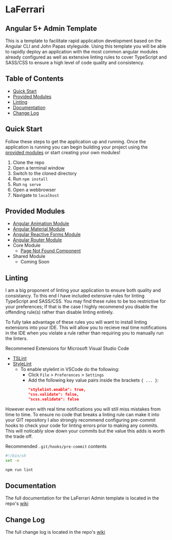 # LaFerrari

## Angular 5+ Admin Template

This is a template to facilitate rapid application development based on the Angular CLI and John Papas styleguide. Using this template you will be able to rapidly deploy an application with the most common angular modules already configured as well as extensive linting rules to cover TypeScript and SASS/CSS to ensure a high level of code quality and consistency.

## Table of Contents

- [Quick Start](#quick-start)
- [Provided Modules](#provided-modules)
- [Linting](#linting)
- [Documentation](#documentation)
- [Change Log](#change-log)

## Quick Start

Follow these steps to get the application up and running. Once the application is running you can begin building your project using the [provided modules](#provided-modules) or start creating your own modules!

1. Clone the repo
1. Open a terminal window
1. Switch to the cloned directory
1. Run `npm install`
1. Run `ng serve`
1. Open a webbrowser
1. Navigate to `localhost`

## Provided Modules

- [Angular Animation Module](https://angular.io/guide/animations)
- [Angular Material Module](https://material.angular.io/)
- [Angular Reactive Forms Module](https://angular.io/guide/reactive-forms)
- [Angular Router Module](https://angular.io/guide/router)
- Core Module
  - [Page Not Found Component](https://github.com/farley911/laferrari/wiki/Page-Not-Found-Component)
- Shared Module
  - Coming Soon

## Linting

I am a big proponent of linting your application to ensure both quality and consistancy. To this end I have included extensive rules for linting TypeScript and SASS/CSS. You may find these rules to be too restrictive for your preferences; If that is the case I highly recommend you disable the offending rule(s) rather than disable linting entirely.

To fully take advantage of these rules you will want to install linting extensions into your IDE. This will allow you to recieve real time notifications in the IDE when you violate a rule rather than requiring you to manually run the linters.

Recommened Extensions for Microsoft Visual Studio Code

- [TSLint](https://marketplace.visualstudio.com/items?itemName=eg2.tslint)
- [StyleLint](https://marketplace.visualstudio.com/items?itemName=shinnn.stylelint)
  - To enable stylelint in VSCode do the following:
    - Click `File` > `Preferences` > `Settings`
    - Add the following key value pairs inside the brackets `{ ... }`:
      ```json
      "stylelint.enable": true,
      "css.validate": false,
      "scss.validate": false
      ```

However even with real time notifications you will still miss mistakes from time to time. To ensure no code that breaks a linting rule can make it into your GIT repository I also strongly recommend configuring pre-commit hooks to check your code for linting errors prior to making any commits. This will noticably slow down your commits but the value this adds is worth the trade off.

Recommended `.git/hooks/pre-commit` contents

```bash
#!/bin/sh
set -e

npm run lint
```

## Documentation

The full documentation for the LaFerrari Admin template is located in the repo's [wiki](https://github.com/farley911/laferrari/wiki)

## Change Log

The full change log is located in the repo's [wiki](https://github.com/farley911/laferrari/wiki/Change-Log)
